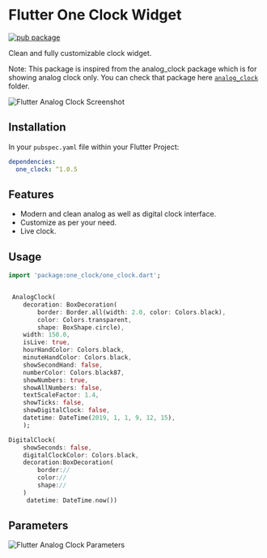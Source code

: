 # Flutter One Clock Widget

[![pub package](https://img.shields.io/pub/v/analog_clock.svg)](https://pub.dartlang.org/packages/analog_clock)

Clean and fully customizable clock widget.

Note: This package is inspired from the analog_clock package which is for showing analog clock only. You can check that package here [`analog_clock`](https://pub.dev/packages/analog_clock) folder.

![Flutter Analog Clock Screenshot](https://github.com/furkantektas/analog_clock/raw/master/doc/sample_screenshot.png?raw=true)

## Installation

In your `pubspec.yaml` file within your Flutter Project:

```yaml
dependencies:
  one_clock: ^1.0.5
```

## Features

- Modern and clean analog as well as digital clock interface.
- Customize as per your need.
- Live clock.

## Usage

```dart
import 'package:one_clock/one_clock.dart';


 AnalogClock(
	decoration: BoxDecoration(
	    border: Border.all(width: 2.0, color: Colors.black),
	    color: Colors.transparent,
	    shape: BoxShape.circle),
	width: 150.0,
	isLive: true,
	hourHandColor: Colors.black,
	minuteHandColor: Colors.black,
	showSecondHand: false,
	numberColor: Colors.black87,
	showNumbers: true,
	showAllNumbers: false,
	textScaleFactor: 1.4,
	showTicks: false,
	showDigitalClock: false,
	datetime: DateTime(2019, 1, 1, 9, 12, 15),
	);

DigitalClock(
	showSeconds: false,
	digitalClockColor: Colors.black,
	decoration:BoxDecoration(
		border://
		color://
		shape://
	)
	 datetime: DateTime.now())
```

## Parameters

![Flutter Analog Clock Parameters](https://github.com/furkantektas/analog_clock/raw/master/doc/visual_doc.png?raw=true)
